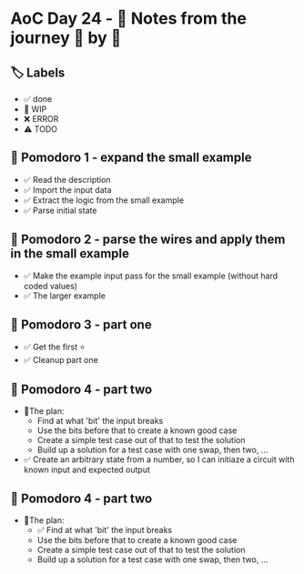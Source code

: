 # AoC Day 24 - 📝 Notes from the journey 🍅 by 🍅

## 🏷️ Labels

- ✅ done
- 🚧 WIP
- ❌ ERROR
- ⚠️ TODO

## 🍅 Pomodoro 1 - expand the small example
- ✅ Read the description
- ✅ Import the input data
- ✅ Extract the logic from the small example
- ✅ Parse initial state

## 🍅 Pomodoro 2 - parse the wires and apply them in the small example
- ✅ Make the example input pass for the small example (without hard coded values)
- ✅ The larger example

## 🍅 Pomodoro 3 - part one
- ✅ Get the first ⭐️
- ✅ Cleanup part one

## 🍅 Pomodoro 4 - part two
- 📄The plan:
    - Find at what 'bit' the input breaks
    - Use the bits before that to create a known good case
    - Create a simple test case out of that to test the solution
    - Build up a solution for a test case with one swap, then two, ...
- ✅ Create an arbitrary state from a number, so I can initiaze a circuit with known input and expected output

## 🍅 Pomodoro 4 - part two
- 🚧The plan:
    - ✅ Find at what 'bit' the input breaks
    - Use the bits before that to create a known good case
    - Create a simple test case out of that to test the solution
    - Build up a solution for a test case with one swap, then two, ...